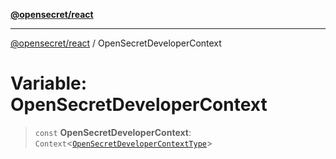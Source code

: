 [**@opensecret/react**](../README.md)

***

[@opensecret/react](../README.md) / OpenSecretDeveloperContext

# Variable: OpenSecretDeveloperContext

> `const` **OpenSecretDeveloperContext**: `Context`\<[`OpenSecretDeveloperContextType`](../type-aliases/OpenSecretDeveloperContextType.md)\>
